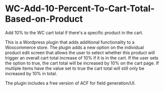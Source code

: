 # WC-Add-10-Percent-To-Cart-Total-Based-on-Product
Add 10% to the WC cart total if there's a specific product in the cart.

This is a Wordpress plugin that adds additional functionality to a Woocommerce store. 
The plugin adds a new option on the individual product edit screen that allows the user to select whether this product will trigger an overall cart total increase of 10% if it is in the cart. 
If the user sets the option to true, the cart total will be increased by 10% on the cart page. 
If mutliple items have the value set to true the cart total will still only be increased by 10% in total.

The plugin includes a free version of ACF for field generation/UI. 
